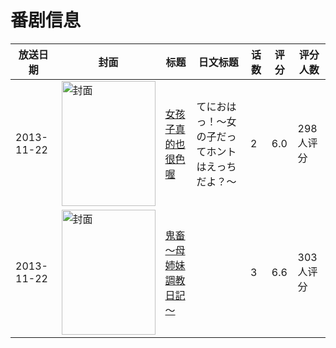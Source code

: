 # 番剧信息

|放送日期|封面|标题|日文标题|话数|评分|评分人数|
|---|---|---|---|---|---|---|
|2013-11-22|<img src="https://bangumi.tv/img/no_icon_subject.png" alt="封面" style="width:150px;height:200px;object-fit:cover;">|[女孩子真的也很色喔](https://bangumi.tv/subject/82207)|てにおはっ！～女の子だってホントはえっちだよ？～|2|6.0|298人评分|
|2013-11-22|<img src="https://bangumi.tv/img/no_icon_subject.png" alt="封面" style="width:150px;height:200px;object-fit:cover;">|[鬼畜  ～母姉妹調教日記～](https://bangumi.tv/subject/91609)||3|6.6|303人评分|
